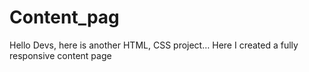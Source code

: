 # Content_pag
Hello Devs, here is another HTML, CSS project… Here I created a fully responsive content page
